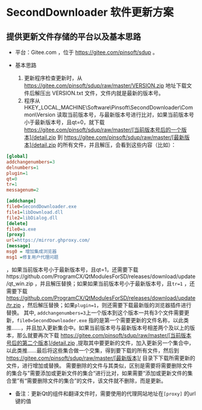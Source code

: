 # SecondDownloader 软件更新方案

## 提供更新文件存储的平台以及基本思路

- 平台：Gitee.com ，位于 https://gitee.com/pinsoft/sdup 。

- 基本思路
  
  1. 更新程序检查更新时，从 https://gitee.com/pinsoft/sdup/raw/master/VERSION.zip 地址下载文件后解压出 VERSION.txt 文件，文件内就是最新的版本号。
  2. 程序从 HKEY_LOCAL_MACHINE\Software\Pinsoft\SecondDownloader\Common\Version 读取当前版本号，与最新版本号进行比对，如果当前版本号小于最新版本号，且qt=0，就下载 https://gitee.com/pinsoft/sdup/raw/master/[当前版本号后的一个版本]/detail.zip 到 https://gitee.com/pinsoft/sdup/raw/master/[最新版本]/detail.zip 的所有文件，并且解压，会看到这些内容（比如）：
     
     

```ini
[global] 
addchangenumbers=3
delnumbers=1
plugin=1
qt=0
tr=1
messagenum=2 

[addchange]
file0=SecondDownloader.exe
file1=libDownload.dll 
file2=libDialog.dll 
[delete]
file0=a.exe
[proxy]
url=https://mirror.ghproxy.com/
[message]
msg0 = 增加集成浏览器
msg1 =修复用户代理问题
```

，如果当前版本号小于最新版本号，且qt=1，还需要下载https://github.com/ProgramCX/QtModulesForSD/releases/download/update/qt_win.zip ，并且解压替换；如果如果当前版本号小于最新版本号，且```tr=1``` ，还需要下载 https://github.com/ProgramCX/QtModulesForSD/releases/download/update/tr.zip ，然后解压替换；如果``` plugin=1 ```，则还需要下载最新版的浏览器插件进行替换。
    其中, ``` addchangenumbers=3 ```上一个版本到这个版本一共有3个文件需要更新，``` file0=SecondDownloader.exe ``` 指的是第一个需要更新的文件名称，以此类推……，并且加入更新集合中。如果当前版本号与最新版本号相差两个及以上的版本，那么就要再次下载  https://gitee.com/pinsoft/sdup/raw/master/[当前版本号后的第二个版本]/detail.zip ,提取其中要更新的文件，加入更新另一个集合中，以此类推……最后将这些集合做一个交集，得到要下载的所有文件，然后到 https://gitee.com/pinsoft/sdup/raw/master/[最新版本]/ 目录下下载所需更新的文件，进行增加或替换。
    需要删除的文件与其类似，区别是需要将需要删除文件的集合与”需要添加或更新文件的集合“进行比对，如果需要“添加或更新文件的集合里”有“需要删除文件的集合”的文件，该文件就不删除，而是更新。
- 备注：更新Qt的组件和翻译文件时，需要使用的代理网站地址在```[proxy]``` 的url键的值